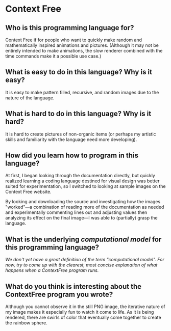 # Context Free

##  Who is this programming language for?

Context Free if for people who want to quickly make random and mathematically
inspired animations and pictures. (Although it may not be entirely intended to
make animations, the slow renderer combined with the time commands make it a
possible use case.)

## What is easy to do in this language? Why is it easy?

It is easy to make pattern filled, recursive, and random images due to the
nature of the language.

## What is hard to do in this language? Why is it hard?

It is hard to create pictures of non-organic items (or perhaps my artistic
skills and familiarity with the language need more developing).

## How did you learn how to program in this language?

At first, I began looking through the documentation directly, but quickly
realized learning a coding language destined for visual design was better suited
for experimentation, so I switched to looking at sample images on the Context
Free website.

By looking and downloading the source and investigating how the
images "worked"&mdash;a combination of reading more of the documentation as
needed and experimentally commenting lines out and adjusting values then
analyzing its effect on the final image&mdash;I was able to (partially) grasp
the language.

## What is the underlying _computational model_ for this programming language?
_We don't yet have a great definition of the term "computational model".
For now, try to come up with the clearest, most concise explanation of what
happens when a ContextFree program runs._

## What do you think is interesting about the ContextFree program you wrote?

Although you cannot observe it in the still PNG image, the iterative nature of
my image makes it especially fun to watch it come to life. As it is being
rendered, there are swirls of color that eventually come together to create the
rainbow sphere.
